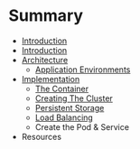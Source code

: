 # Summary

* [Introduction](README.md)
* [Introduction](introduction.md)
* [Architecture](architecture.md)
   * [Application Environments](application_environments.md)
* [Implementation](implementation.md)
   * [The Container](the_container.md)
   * [Creating The Cluster](creating_the_cluster.md)
   * [Persistent Storage](persistent_storage.md)
   * [Load Balancing](load_balancing.md)
   * Create the Pod & Service
* Resources

